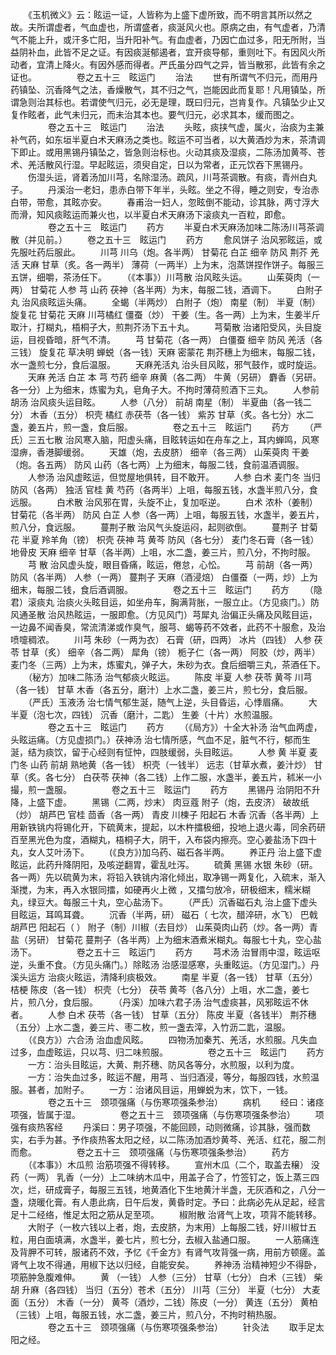 <!-- { "loadSidebar": true } -->
　　《玉机微义》云：眩运一证，人皆称为上盛下虚所致，而不明言其所以然之故。夫所谓虚者，气血虚也，所谓盛者，痰涎风火也。原病之由，有气虚者，乃清气不能上升，或汗多亡阳，当升阳补气。有血虚者，乃因亡血过多，阳无所附，当益阴补血，此皆不足之证。有因痰涎郁遏者，宜开痰导郁，重则吐下。有因风火所动者，宜清上降火。有因外感而得者。严氏虽分四气之异，皆当散邪，此皆有余之证也。
　　
　　卷之五十三　眩运门
　　治法
　　世有所谓气不归元，而用丹药镇坠、沉香降气之法，香燥散气，其不归之气，岂能因此而复耶！凡用镇坠，所谓急则治其标也。若谓使气归元，必无是理，既曰归元，岂肯复作。凡镇坠少止又复作眩者，此气未归元，而未治其本也。要气归元，必求其本，缓而图之。
　　
　　卷之五十三　眩运门
　　治法
　　头眩，痰挟气虚，属火，治痰为主兼补气药，如东垣半夏白术天麻汤之类也。眩运不可当者，以大黄酒炒为末，茶清调下即止。或用黑锡丹镇坠之，皆急则治标也。火动其痰及湿痰，二陈汤加黄芩、苍术、羌活散风行湿。早起眩运，须臾自定，日以为常者，正元饮吞下黑锡丹。
　　伤湿头运，肾着汤加川芎，名除湿汤。疏风，川芎茶调散。有痰，青州白丸子。
　　丹溪治一老妇，患赤白带下年半，头眩。坐之不得，睡之则安，专治赤白带，带愈，其眩亦安。
　　春甫治一妇人，忽眩倒不能动，诊其脉，两寸浮大而滑，知风痰眩运而兼火也，以半夏白术天麻汤下滚痰丸一百粒，即愈。
　　
　　卷之五十三　眩运门
　　药方
　　半夏白术天麻汤加味二陈汤川芎茶调散（并见前。）
　　卷之五十三　眩运门
　　药方
　　愈风饼子 治风邪眩运，或先服吐药后服此。
　　川芎 川乌（炮。各半两） 甘菊花 白芷 细辛 防风 荆芥 羌活 天麻 甘草（炙。各一两半） 薄荷（一两半）上为末，泡蒸饼捏作饼子。每服三五饼，细嚼，茶汤任下。
　　（《本事》）川芎散 治风眩头运。
　　山茱萸肉（一两） 甘菊花 人参 芎 山药 茯神（各半两）为末，每服二钱，酒调下。
　　白附子丸 治风痰眩运头痛。
　　全蝎（半两炒） 白附子（炮） 南星（制） 半夏（制） 旋复花 甘菊花 天麻 川芎橘红 僵蚕（炒） 干姜（生。各一两）上为末，生姜半斤取汁，打糊丸，梧桐子大，煎荆芥汤下五十丸。
　　芎菊散 治诸阳受风，头目旋运，目视昏暗，肝气不清。
　　芎 甘菊花（各一两） 白僵蚕 细辛 防风 羌活（各三钱） 旋复花 草决明 蝉蜕（各一钱）天麻 密蒙花 荆芥穗上为细末，每服二钱，水一盏煎七分，食后温服。
　　天麻羌活丸 治头目风眩，邪气鼓作，或时旋运。
　　天麻 羌活 白芷 本 芎 芍药 细辛 麻黄（各二两） 牛黄（另研） 麝香（另研。各一分）上为细末，炼蜜为丸，皂角子大。不拘时薄荷煎酒下三丸。
　　人参前胡汤 治风痰头运目眩。
　　人参（八分） 前胡 南星（制） 半夏曲（各一钱二分） 木香（五分） 枳壳 橘红 赤茯苓（各一钱） 紫苏 甘草（炙。各七分）水二盏，姜五片，煎一盏，食后服。
　　
　　卷之五十三　眩运门
　　药方
　　（严氏）三五七散 治风寒入脑，阳虚头痛，目眩转运如在舟车之上，耳内蝉鸣，风寒湿痹，香港脚缓弱。
　　天雄（炮，去皮脐） 细辛（各三两） 山茱萸肉 干姜（炮。各五两） 防风 山药（各七两）上为细末，每服二钱，食前温酒调服。
　　人参汤 治风虚眩运，但觉屋地俱转，目不敢开。
　　人参 白术 麦门冬 当归 防风（各两） 独活 官桂 黄 芍药（各两半）上咀，每服五钱，水盏半煎八分，食远服。
　　白术散 治风邪在胃，头旋不止，复加呕逆。
　　白术 浓朴（姜制） 甘菊花（各半两） 防风 白芷 人参（各一两）上咀，每服五钱，水盏半，姜五片，煎八分，食远服。
　　蔓荆子散 治风气头旋运闷，起则欲倒。
　　蔓荆子 甘菊花 半夏 羚羊角（镑） 枳壳 茯神 芎 黄芩 防风（各七分） 麦门冬石膏（各一钱） 地骨皮 天麻 细辛 甘草（各半两）上咀，水二盏，姜三片，煎八分，不拘时服。
　　芎 散 治风虚头旋，眼目昏痛，眩运，倦怠，心忪。
　　芎 前胡（各一两） 防风（各半两） 人参（一两） 蔓荆子 天麻（酒浸焙） 白僵蚕（一两，炒）上为细末，每服二钱，食后酒调服。
　　
　　卷之五十三　眩运门
　　药方
　　（隐君）滚痰丸 治痰火头眩目运，如坐舟车，胸满背胀，一服立止。（方见痰门。）防风通圣散 治风热眩运，一服即愈。（方见风门）芎犀丸 治偏正头痛及风眩目运，一边鼻不闻香臭，常流清涕或作臭气，服芎、蝎等药不效者，此药不十服愈，及治喷嚏稠浓。
　　川芎 朱砂（一两为衣） 石膏（研，四两） 冰片（四钱） 人参 茯苓 甘草（炙） 细辛（各二两） 犀角（镑） 栀子仁（各一两） 阿胶（炒，两半） 麦门冬（三两）上为末，炼蜜丸，弹子大，朱砂为衣。食后细嚼三丸，茶酒任下。
　　（秘方）加味二陈汤 治气郁痰火眩运。
　　陈皮 半夏 人参 茯苓 黄芩 川芎（各一钱） 甘草 木香（各五分，磨汁）上水二盏，姜三片，煎七分，食后服。
　　（严氏）玉液汤 治七情气郁生涎，随气上逆，头目昏运，心悸眉痛。
　　大半夏（泡七次，四钱） 沉香（磨汁，二匙） 生姜（十片）水煎温服。
　　
　　卷之五十三　眩运门
　　药方
　　（《局方》）十全大补汤 治气血两虚，头眩运痛。（方见虚损门。）茯神汤 治七情所感，气血不足，脏气不行，郁而生涎，结为痰饮，留于心经则有怔忡，四肢缓弱，头目眩运。
　　人参 黄 半夏 麦门冬 山药 前胡 熟地黄（各一钱） 枳壳（一钱半） 远志（甘草水煮，姜汁炒） 甘草（炙。各七分） 白茯苓 茯神（各二钱）上作二服，水盏半，姜五片，秫米一小撮，煎一盏服。
　　
　　卷之五十三　眩运门
　　药方
　　黑锡丹 治阴阳不升降，上盛下虚。
　　黑锡（二两，炒末） 肉豆蔻 附子（炮，去皮济） 破故纸（炒） 胡芦巴 官桂 茴香（各一两） 青皮 川楝子 阳起石 木香 沉香（各半两）上用新铁铫内将锡化开，下硫黄末，提起，以木杵擂极细，投地上退火毒，同余药研百至黑光色为度，酒糊丸，梧桐子大，阴干，入布袋内擦亮。空心姜盐汤下四十丸，女人艾叶汤下。
　　(《良方》)加乌药、磁石各半两。
　　养正丹 治上盛下虚眩运，此药升降阴阳，及咳逆翻胃，霍乱吐泻。
　　硫黄 黑锡 水银 朱砂（研。各一两）先以硫黄为末，将铅入铁铫内溶化倾出，取净锡一两复化，入硫末，渐入渐搅，为末，再入水银同擂，如硬再火上微 ，又擂匀放冷，研极细末，糯米糊丸，绿豆大。每服三十丸，空心盐汤下。
　　（严氏）沉香磁石丸 治上盛下虚头目眩运，耳鸣耳聋。
　　沉香（半两，研） 磁石（ 七次，醋淬研，水飞） 巴戟 胡芦巴 阳起石（ ） 附子（制）川椒（去目炒） 山茱萸肉山药（炒。各一两）青盐（另研） 甘菊花 蔓荆子（各半两）上为细末酒煮米糊丸。每服七十丸，空心盐汤下。
　　
　　卷之五十三　眩运门
　　药方
　　芎术汤 治冒雨中湿，眩运呕逆，头重不食。（方见头痛门。）除眩汤 治感湿感寒，头重眩运。（方见湿门。）丹溪头运方 治痰火眩运，清降利痰极效。
　　南星 半夏（各一钱） 甘草（五分） 桔梗 陈皮（各一钱） 枳壳（七分） 茯苓 黄芩（各八分）上咀，水二盏，姜七片，煎八分，食后服。
　　（丹溪）加味六君子汤 治气虚痰甚，风邪眩运不休者。
　　人参 白术 茯苓（各一钱） 甘草（五分） 陈皮 半夏（各钱半） 荆芥穗（五分）上水二盏，姜三片、枣二枚，煎一盏去滓，入竹沥二匙，温服。
　　（《良方》）六合汤 治血虚风眩。
　　四物汤加秦艽、羌活，水煎服。凡失血过多，血虚眩运，只以芎、归二味煎服。
　　
　　卷之五十三　眩运门
　　药方
　　一方：治头目眩运，大黄、荆芥穗、防风各等分，水煎服，以利为度。
　　一方：治失血过多，眩运不醒，用芎 、当归酒浸，等分，每服四钱，水煎温服。甚者，加附子。
　　一方：治诸风目运，用蝉蜕为末，饮下，一钱。
　　
　　卷之五十三　颈项强痛（与伤寒项强条参治）
　　病机
　　经曰：诸痉项强，皆属于湿。
　　
　　卷之五十三　颈项强痛（与伤寒项强条参治）
　　项强有痰热客经
　　丹溪曰：男子项强，不能回顾，动则微痛，诊其脉，强而数实，右手为甚。予作痰热客太阳之经，以二陈汤加酒炒黄芩、羌活、红花，服二剂而愈。
　　
　　卷之五十三　颈项强痛（与伤寒项强条参治）
　　药方
　　（《本事》）木瓜煎 治筋项强不得转移。
　　宣州木瓜（二个，取盖去穣） 没药（一两） 乳香（一分）上二味纳木瓜中，用盖子合了，竹签钉之，饭上蒸三四次，烂，研成膏子，每服三五钱，地黄酒化下生地黄汁半盏，无灰酒和之，八分一盏，烧暖化膏。有人患此病，日午后发，黄昏时定。予曰：此病必先从足起，经言足十二经络，惟足太阳之筋从足至项。
　　椒附散 治肾气上攻，项背不能转移。
　　大附子（一枚六钱以上者，炮，去皮脐，为末用）上每服二钱，好川椒廿五粒，用白面填满，水盏半，姜七片，煎七分，去椒入盐通口服。
　　一人筋痛连及背胛不可转，服诸药不效，予忆《千金方》有肾气攻背强一病，用前方顿瘥。盖肾气上攻不得通，用椒下达以归经，自能安矣。
　　养神汤 治精神短少不得卧，项筋肿急腹难伸。
　　黄 （一钱） 人参（三分） 甘草（七分） 白术（三钱） 柴胡 升麻（各四钱） 当归（五分）苍术（五分） 川芎（三分） 半夏（七分） 大麦面（五分） 木香（一分） 黄芩（酒炒，二钱）陈皮（一分） 黄连（五分） 黄柏（三钱）上咀，每服五钱，水二盏，姜三片，煎八分，不拘时稍热服。
　　
　　卷之五十三　颈项强痛（与伤寒项强条参治）
　　针灸法
　　取手足太阳之经。
